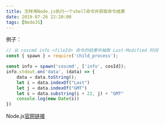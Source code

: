 ```yaml
---
title: 怎样用Node.js执行一个shell命令并获取命令结果
date: 2019-07-26 22:20:00
tags: [NodeJS]
---
```


例子：

```javascript
// 从 coscmd info <fileId> 命令的结果中抽取 Last-Modified 时间
const { spawn } = require('child_process');

const info = spawn('coscmd', ['info', cosId]);
info.stdout.on('data', (data) => {
    data = data.toString();
    let i = data.indexOf("Last")
    let j = data.indexOf("GMT")
    let s = data.substring(i + 22, j) + "GMT"
    console.log(new Date(s))
})
```

Node.js[官网链接][1]

[1]: https://nodejs.org/api/child_process.html#child_process_child_process
